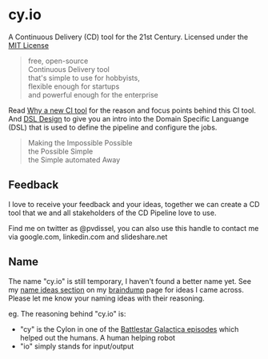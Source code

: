 cy.io
=====

A Continuous Delivery (CD) tool for the 21st Century. Licensed under the [MIT License][0]

> free, open-source  
> Continuous Delivery tool  
> that's simple to use for hobbyists,  
> flexible enough for startups  
> and powerful enough for the enterprise

Read [Why a new CI tool][1] for the reason and focus points behind this CI tool. And [DSL Design][2] to give you an intro into the Domain Specific Languange (DSL) that is used to define the pipeline and configure the jobs.

> Making the Impossible Possible  
> the Possible Simple  
> the Simple automated Away  

Feedback
--------

I love to receive your feedback and your ideas, together we can create a CD tool that we and all stakeholders of the CD Pipeline love to use.

Find me on twitter as @pvdissel, you can also use this handle to contact me via google.com, linkedin.com and slideshare.net

Name
----

The name "cy.io" is still temporary, I haven't found a better name yet. See my [name ideas section][3] on my [braindump][4] page for ideas I came across. Please let me know your naming ideas with their reasoning.

eg. The reasoning behind "cy.io" is:

- "cy" is the Cylon in one of the [Battlestar Galactica episodes][5] which helped out the humans. A human helping robot
- "io" simply stands for input/output

[0]: LICENSE
[1]: docs/Why-a-new-CI-tool.md
[2]: docs/DSL-design.md
[3]: docs/braindump.md#name-ideas
[4]: docs/braindump.md
[5]: http://en.wikipedia.org/wiki/Cy_%28Battlestar_Galactica%29
